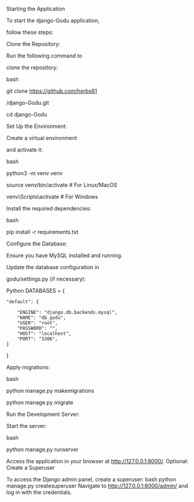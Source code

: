 Starting the Application

To start the django-Godu application, 

follow these steps:

Clone the Repository:

Run the following command to 

clone the repository:

bash

git clone https://github.com/herbs61

/django-Godu.git

cd django-Godu

Set Up the Environment:

Create a virtual environment

and activate it:

bash

python3 -m venv venv

source venv/bin/activate  # For Linux/MacOS

venv\Scripts\activate     # For Windows

Install the required dependencies:

bash

pip install -r requirements.txt

Configure the Database:

Ensure you have MySQL installed and running.

Update the database configuration in 

godu/settings.py (if necessary):

Python
DATABASES = {

    "default": {
    
        "ENGINE": "django.db.backends.mysql",
        "NAME": "db_godu",
        "USER": "root",
        "PASSWORD": "",
        "HOST": "localhost",
        "PORT": "3306",
    }
}

Apply migrations:

bash

python manage.py makemigrations

python manage.py migrate

Run the Development Server:

Start the server:

bash

python manage.py runserver

Access the application in your browser 
at http://127.0.0.1:8000/.
Optional: Create a Superuser

To access the Django admin panel, create a superuser:
bash
python manage.py createsuperuser
Navigate to http://127.0.0.1:8000/admin/ and log in with the credentials.
